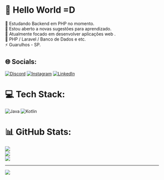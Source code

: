 # 💫 Hello World =D
🔭 Estudando Backend em PHP no momento.<br>🤝 Estou aberto a novas sugestões para aprendizado.<br>🌱 Atualmente focado em desenvolver aplicações web .<br>💬 PHP / Laravel / Banco de Dados e etc.<br>⚡ Guarulhos - SP.


## 🌐 Socials:
[![Discord](https://img.shields.io/badge/Discord-%237289DA.svg?logo=discord&logoColor=white)](https://discord.gg/jeancosta93#6247) [![Instagram](https://img.shields.io/badge/Instagram-%23E4405F.svg?logo=Instagram&logoColor=white)](https://instagram.com/jeancosta93) [![LinkedIn](https://img.shields.io/badge/LinkedIn-%230077B5.svg?logo=linkedin&logoColor=white)](https://linkedin.com/in/jean-costa-72a93a268/) 

# 💻 Tech Stack:
![Java](https://img.shields.io/badge/java-%23ED8B00.svg?style=for-the-badge&logo=java&logoColor=white) ![Kotlin](https://img.shields.io/badge/kotlin-%230095D5.svg?style=for-the-badge&logo=kotlin&logoColor=white)
# 📊 GitHub Stats:
![](https://github-readme-stats.vercel.app/api?username=jeancosta93&theme=onedark&hide_border=false&include_all_commits=false&count_private=false)<br/>
![](https://github-readme-streak-stats.herokuapp.com/?user=jeancosta93&theme=onedark&hide_border=false)<br/>
![](https://github-readme-stats.vercel.app/api/top-langs/?username=jeancosta93&theme=onedark&hide_border=false&include_all_commits=false&count_private=false&layout=compact)

---
[![](https://visitcount.itsvg.in/api?id=jeancosta93&icon=0&color=0)](https://visitcount.itsvg.in)

<!-- Proudly created with GPRM ( https://gprm.itsvg.in ) -->
